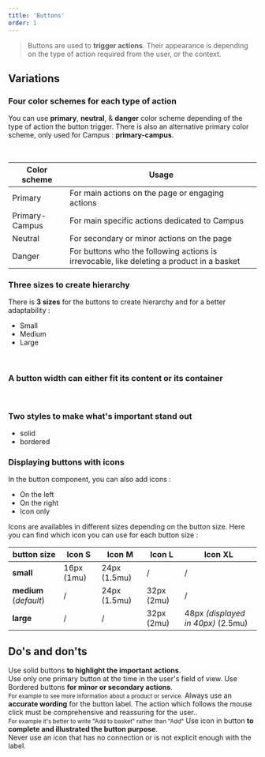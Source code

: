 ```yaml
---
title: 'Buttons'
order: 1
---
```


> Buttons are used to **trigger actions**. Their appearance is depending on the type of action required from the user, or the context.

## Variations

### Four color schemes for each type of action

You can use **primary**, **neutral**, & **danger** color scheme depending of the type of action the button trigger.
There is also an alternative primary color scheme, only used for Campus : **primary-campus**.

<preview path="src/pages/Components/Buttons/previews/button-styles" nude=true ></preview>

<br>

| Color scheme   | Usage                                                                                     |
| -------------- | ----------------------------------------------------------------------------------------- |
| Primary        | For main actions on the page or engaging actions                                          |
| Primary-Campus | For main specific actions dedicated to Campus                                             |
| Neutral        | For secondary or minor actions on the page                                                |
| Danger         | For buttons who the following actions is irrevocable, like deleting a product in a basket |

### Three sizes to create hierarchy

There is **3 sizes** for the buttons to create hierarchy and for a better adaptability :

- Small
- Medium
- Large

<preview path="src/pages/Components/Buttons/previews/button-sizes" nude=true ></preview>

<br>

### A button width can either fit its content or its container

<preview path="src/pages/Components/Buttons/previews/button-widths" nude=true ></preview>

<br>

### Two styles to make what's important stand out

- solid
- bordered

<preview path="src/pages/Components/Buttons/previews/intro" nude=true ></preview>

### Displaying buttons with icons

In the button component, you can also add icons :

- On the left
- On the right
- Icon only

<preview path="src/pages/Components/Buttons/previews/button-icon" nude=true ></preview>

Icons are availables in different sizes depending on the button size. Here you can find which icon you can use for each button size :

| **button size**        | **Icon S** | **Icon M**   | **Icon L** | **Icon XL**                        |
| ---------------------- | ---------- | ------------ | ---------- | ---------------------------------- |
| **small**              | 16px (1mu) | 24px (1.5mu) | /          | /                                  |
| **medium** (_default_) | /          | 24px (1.5mu) | 32px (2mu) | /                                  |
| **large**              | /          | /            | 32px (2mu) | 48px _(displayed in 40px)_ (2.5mu) |

## Do's and don'ts

<hintitem>
  Use solid buttons <b>to highlight the important actions</b>.<br>
</hintitem>

<hintitem>
  Use only one primary button at the time in the user's field of view.
</hintitem>

<hintitem>
  Use Bordered buttons <b>for minor or secondary actions</b>.<br>
  <small>For example to see more information about a product or service.</small>
</hintitem>

<hintitem>
Always use an <b>accurate wording</b> for the button label. The action which follows the mouse click must be comprehensive and reassuring for the user.</b>.<br>
<small>For example it's better to write "Add to basket" rather than "Add"</small>
</hintitem>

<hintitem>
  Use icon in button <b>to complete and illustrated the button purpose</b>.<br>
</hintitem>

<hintitem dont=true>
Never use an icon that has no connection or is not explicit enough with the label.
</hintitem>

<hint type="dont" title="Never use in proximity two solid buttons with the same color scheme">
    <preview path="src/pages/Components/Buttons/previews/button-proximity-dont" nude=true ></preview>
</hint>
